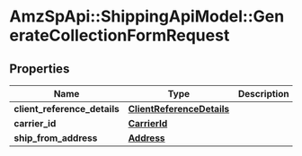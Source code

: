 # AmzSpApi::ShippingApiModel::GenerateCollectionFormRequest

## Properties
Name | Type | Description | Notes
------------ | ------------- | ------------- | -------------
**client_reference_details** | [**ClientReferenceDetails**](ClientReferenceDetails.md) |  | [optional] 
**carrier_id** | [**CarrierId**](CarrierId.md) |  | 
**ship_from_address** | [**Address**](Address.md) |  | [optional] 

